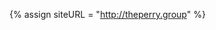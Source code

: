 {% assign siteURL = "http://theperry.group" %}<script type="application/ld+json">
{
  "@context":"http://schema.org",
  "@type":"RealEstateAgent",
  "@id":"{{ siteURL }}",
  "url":"{{ siteURL }}",
  "name":"{{ site.title }}",
  "legalName": "{{ site.title }}",
  "image":"{{ siteURL }}/assets/defaults/logos/logo.png",
  "logo":"{{ siteURL }}/assets/defaults/logos/logo.png",
  "sameAs": [
    "https://www.facebook.com/{{ site.facebook }}",
    "https://instagram.com/{{ site.instagram }}",
    "https://www.twitter.com/{{ site.twitter }}"
  ],
  "address":{
    "@type":"PostalAddress",
    "streetAddress":"2121 E McClelland St #201",
    "addressLocality":"Salt Lake City",
    "addressRegion":"UT",
    "postalCode":"84106",
    "addressCountry":"US"
  },
  "geo":{
    "@type":"GeoCoordinates",
    "latitude":40.7248806,
    "longitude":-111.8610703
  },
  "telephone":"+1{{ site.phone }}",
  "parentOrganization": {
  	"@type":"RealEstateAgent",
    "@id":"http://www.kwsaltlake.com/",
    "name":"Keller Williams Salt Lake City",
    "image":"http://images.kw.com/mc_photos/0/0/2/002044/library/headerKW/header_kw_photo_1408488297929.jpg",
    "telephone":"+18013268800",
    "address":{
      "@type":"PostalAddress",
      "streetAddress":"2121 E McClelland St #201",
      "addressLocality":"Salt Lake City",
      "addressRegion":"UT",
      "postalCode":"84106",
      "addressCountry":"US"
    }
  }
}
</script>
